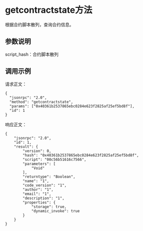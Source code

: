 # getcontractstate方法

根据合约脚本散列，查询合约信息。

## 参数说明

script_hash：合约脚本散列

## 调用示例

请求正文：

```
{
  "jsonrpc": "2.0",
  "method": "getcontractstate",
  "params": ["0x40361b2537865ebc0284e623f2825af25ef5bd8f"],
  "id": 1
}
```

响应正文：

```
{
    "jsonrpc": "2.0",
    "id": 1,
    "result": {
        "version": 0,
        "hash": "0x40361b2537865ebc0284e623f2825af25ef5bd8f",
        "script": "00c56b51616c7566",
        "parameters": [
            "Void"
        ],
        "returntype": "Boolean",
        "name": "1",
        "code_version": "1",
        "author": "1",
        "email": "1",
        "description": "1",
        "properties": {
            "storage": true,
            "dynamic_invoke": true
        }
    }
}
```

